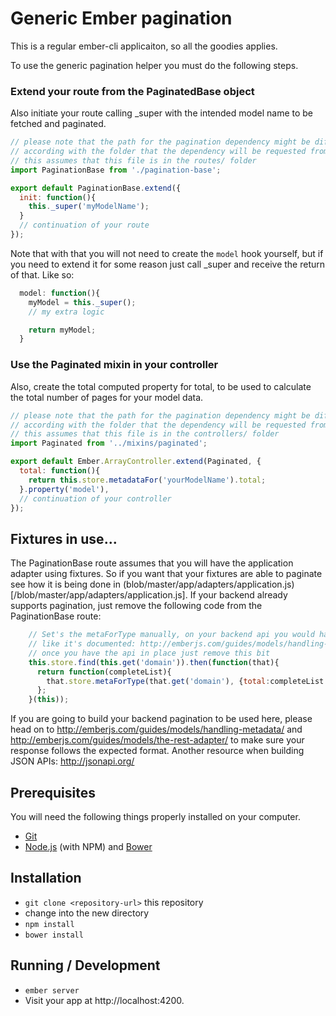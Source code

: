 # Generic Ember pagination

This is a regular ember-cli applicaiton, so all the goodies applies.

To use the generic pagination helper you must do the following steps.

### Extend your route from the PaginatedBase object

Also initiate your route calling _super with the intended model name to
be fetched and paginated.

```javascript
// please note that the path for the pagination dependency might be different
// according with the folder that the dependency will be requested from
// this assumes that this file is in the routes/ folder
import PaginationBase from './pagination-base';

export default PaginationBase.extend({
  init: function(){
    this._super('myModelName');
  }
  // continuation of your route
});
```

Note that with that you will not need to create the `model` hook yourself, but
if you need to extend it for some reason just call _super and receive the return of that.
Like so:

```javascript
  model: function(){
    myModel = this._super();
    // my extra logic

    return myModel;
  }
```

### Use the Paginated mixin in your controller

Also, create the total computed property for total, to be used to calculate the
total number of pages for your model data.

```javascript
// please note that the path for the pagination dependency might be different
// according with the folder that the dependency will be requested from
// this assumes that this file is in the controllers/ folder
import Paginated from '../mixins/paginated';

export default Ember.ArrayController.extend(Paginated, {
  total: function(){
    return this.store.metadataFor('yourModelName').total;
  }.property('model'),
  // continuation of your controller
});
```

## Fixtures in use...

The PaginationBase route assumes that you will have the application adapter using fixtures.
So if you want that your fixtures are able to paginate see how it is being done in (blob/master/app/adapters/application.js)[/blob/master/app/adapters/application.js]. If your backend already supports pagination,
just remove the following code from the PaginationBase route:

```javascript
    // Set's the metaForType manually, on your backend api you would have it
    // like it's documented: http://emberjs.com/guides/models/handling-metadata/
    // once you have the api in place just remove this bit
    this.store.find(this.get('domain')).then(function(that){
      return function(completeList){
        that.store.metaForType(that.get('domain'), {total:completeList.get('length')});
      };
    }(this));
```

If you are going to build your backend pagination to be used here, please head on to http://emberjs.com/guides/models/handling-metadata/ and http://emberjs.com/guides/models/the-rest-adapter/
to make sure your response follows the expected format. Another resource when building JSON APIs: http://jsonapi.org/


## Prerequisites

You will need the following things properly installed on your computer.

* [Git](http://git-scm.com/)
* [Node.js](http://nodejs.org/) (with NPM) and [Bower](http://bower.io/)

## Installation

* `git clone <repository-url>` this repository
* change into the new directory
* `npm install`
* `bower install`

## Running / Development

* `ember server`
* Visit your app at http://localhost:4200.

